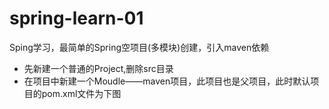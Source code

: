 # spring-learn-01
Sping学习，最简单的Spring空项目(多模块)创建，引入maven依赖
- 先新建一个普通的Project,删除src目录
- 在项目中新建一个Moudle——maven项目，此项目也是父项目，此时默认项目的pom.xml文件为下图
